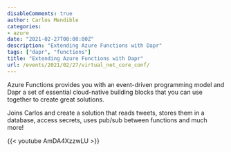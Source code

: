 ```yaml
---
disableComments: true
author: Carlos Mendible
categories:
- azure
date: "2021-02-27T00:00:00Z"
description: "Extending Azure Functions with Dapr"
tags: ["dapr", "functions"]
title: "Extending Azure Functions with Dapr"
url: /events/2021/02/27/virtual_net_core_conf/
---
```


Azure Functions provides you with an event-driven programming model and Dapr a set of essential cloud-native building blocks that you can use together to create great solutions.

Joins Carlos and create a solution that reads tweets, stores them in a database, access secrets, uses pub/sub between functions and much more!

{{< youtube AmDA4XzzwLU >}}
